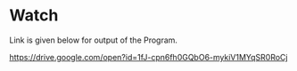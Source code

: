 # Watch

Link is given below for output of the Program.

https://drive.google.com/open?id=1fJ-cpn6fh0GQbO6-mykiV1MYqSR0RoCj
